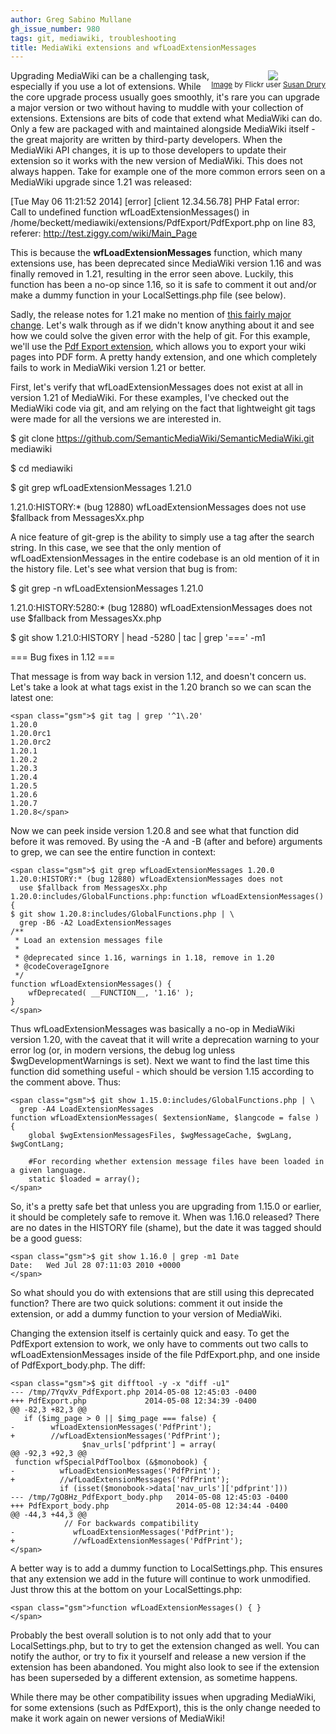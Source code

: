 ```yaml
---
author: Greg Sabino Mullane
gh_issue_number: 980
tags: git, mediawiki, troubleshooting
title: MediaWiki extensions and wfLoadExtensionMessages
---
```




<div class="separator" style="clear: both; float: right; text-align: center;"><a href="/blog/2014/05/09/mediawiki-extensions-and/image-0.jpeg" imageanchor="1" style="clear: right; margin-bottom: 1em; margin-left: 1em;"><img border="0" src="/blog/2014/05/09/mediawiki-extensions-and/image-0.jpeg"/></a><br/><small><a href="https://flic.kr/p/dykcFR">Image</a> by Flickr user <a href="https://www.flickr.com/photos/yukonlife/">Susan Drury</a></small>
</div>

Upgrading MediaWiki can be a challenging task, especially if you use a lot of extensions. 
While the core upgrade process usually goes smoothly, it's rare you can upgrade a major 
version or two without having to muddle with your collection of extensions. Extensions are bits of code that extend what MediaWiki can do. Only a few are packaged with and maintained alongside MediaWiki itself - the great majority are written by third-party developers. When the MediaWiki API changes, it is up to those developers to update their extension so it works with the new version of MediaWiki. This does not always happen. Take for example one of the more common errors seen on a MediaWiki upgrade since 1.21 was released:

[Tue May 06 11:21:52 2014] [error] [client 12.34.56.78] PHP Fatal error:  
Call to undefined function wfLoadExtensionMessages() in /home/beckett/mediawiki/extensions/PdfExport/PdfExport.php on line 83, referer: http://test.ziggy.com/wiki/Main_Page

This is because the **wfLoadExtensionMessages** function, which many extensions use, has 
been deprecated since MediaWiki version 1.16 and was finally removed in 1.21, resulting in the 
error seen above. Luckily, this function has been a no-op since 1.16, so it is safe 
to comment it out and/or make a dummy function in your LocalSettings.php file (see below).

Sadly, the release notes for 1.21 make no mention of 
[this fairly major change](http://www.gossamer-threads.com/lists/wiki/wikitech/214619). Let's 
walk through as if we didn't know anything about it and see how we could solve the 
given error with the help of git. For this example, we'll use the 
[Pdf Export extension](http://www.mediawiki.org/wiki/Extension:Pdf_Export), 
which allows you to export your wiki pages into PDF form. A pretty handy extension, and 
one which completely fails to work in MediaWiki version 1.21 or better.

First, let's verify that wfLoadExtensionMessages does not exist at all in version 1.21 of MediaWiki. For 
these examples, I've checked out the MediaWiki code via git, and am relying on 
the fact that lightweight git tags were made for all the versions we are interested in.

$ git clone https://github.com/SemanticMediaWiki/SemanticMediaWiki.git mediawiki

$ cd mediawiki

$ git grep wfLoadExtensionMessages 1.21.0

1.21.0:HISTORY:* (bug 12880) wfLoadExtensionMessages does not use $fallback from MessagesXx.php

A nice feature of git-grep is the ability to simply use a tag after the search string. In this 
case, we see that the only mention of wfLoadExtensionMessages in the entire codebase is an 
old mention of it in the history file. Let's see what version that bug is from:

$ git grep -n wfLoadExtensionMessages 1.21.0

1.21.0:HISTORY:5280:* (bug 12880) wfLoadExtensionMessages does not use $fallback from MessagesXx.php

$ git show 1.21.0:HISTORY | head -5280 | tac | grep '===' -m1

=== Bug fixes in 1.12 ===

That message is from way back in version 1.12, and doesn't concern us. Let's take a look at 
what tags exist in the 1.20 branch so we can scan the latest one:

```
<span class="gsm">$ git tag | grep '^1\.20'
1.20.0
1.20.0rc1
1.20.0rc2
1.20.1
1.20.2
1.20.3
1.20.4
1.20.5
1.20.6
1.20.7
1.20.8</span>
```

Now we can peek inside version 1.20.8 and see what that function did before it was removed. 
By using the -A and -B (after and before) arguments to grep, we can see the entire function in 
context:

```
<span class="gsm">$ git grep wfLoadExtensionMessages 1.20.0
1.20.0:HISTORY:* (bug 12880) wfLoadExtensionMessages does not 
  use $fallback from MessagesXx.php
1.20.0:includes/GlobalFunctions.php:function wfLoadExtensionMessages() {
$ git show 1.20.8:includes/GlobalFunctions.php | \
  grep -B6 -A2 LoadExtensionMessages
/**
 * Load an extension messages file
 *
 * @deprecated since 1.16, warnings in 1.18, remove in 1.20
 * @codeCoverageIgnore
 */
function wfLoadExtensionMessages() {
    wfDeprecated( __FUNCTION__, '1.16' );
}
</span>
```

Thus wfLoadExtensionMessages was basically a no-op in MediaWiki version 1.20, with the caveat that it will write 
a deprecation warning to your error log (or, in modern versions, the debug log unless $wgDevelopmentWarnings is set). 
Next we want to find the last time this function did something useful - which should be version 1.15 according to 
the comment above. Thus:

```
<span class="gsm">$ git show 1.15.0:includes/GlobalFunctions.php | \
  grep -A4 LoadExtensionMessages
function wfLoadExtensionMessages( $extensionName, $langcode = false ) {
    global $wgExtensionMessagesFiles, $wgMessageCache, $wgLang, $wgContLang;

    #For recording whether extension message files have been loaded in a given language.
    static $loaded = array();
</span>
```

So, it's a pretty safe bet that unless you are upgrading from 1.15.0 or earlier, it should 
be completely safe to remove it. When was 1.16.0 released? There are no dates in the HISTORY 
file (shame), but the date it was tagged should be a good guess:

```
<span class="gsm">$ git show 1.16.0 | grep -m1 Date
Date:   Wed Jul 28 07:11:03 2010 +0000
</span>
```

So what should you do with extensions that are still using this deprecated function? There are 
two quick solutions: comment it out inside the extension, or add a dummy function to your version 
of MediaWiki.

Changing the extension itself is certainly quick and easy. To get the PdfExport extension to work, 
we only have to comments out two calls to wfLoadExtensionMessages inside of the file 
PdfExport.php, and one inside of PdfExport_body.php. The diff:

```
<span class="gsm">$ git difftool -y -x "diff -u1"
--- /tmp/7YqvXv_PdfExport.php 2014-05-08 12:45:03 -0400
+++ PdfExport.php             2014-05-08 12:34:39 -0400
@@ -82,3 +82,3 @@
   if ($img_page > 0 || $img_page === false) {
-        wfLoadExtensionMessages('PdfPrint');
+        //wfLoadExtensionMessages('PdfPrint');
                $nav_urls['pdfprint'] = array(
@@ -92,3 +92,3 @@
 function wfSpecialPdfToolbox (&$monobook) {
-          wfLoadExtensionMessages('PdfPrint');
+          //wfLoadExtensionMessages('PdfPrint');
           if (isset($monobook->data['nav_urls']['pdfprint']))
--- /tmp/7gO8Hz_PdfExport_body.php   2014-05-08 12:45:03 -0400
+++ PdfExport_body.php               2014-05-08 12:34:44 -0400
@@ -44,3 +44,3 @@
            // For backwards compatibility
-             wfLoadExtensionMessages('PdfPrint');
+             //wfLoadExtensionMessages('PdfPrint');
</span>
```

A better way is to add a dummy function to LocalSettings.php. This ensures that any extension 
we add in the future will continue to work unmodified. Just throw this at the bottom 
on your LocalSettings.php:

```
<span class="gsm">function wfLoadExtensionMessages() { }
</span>
```

Probably the best overall solution is to not only add that to your LocalSettings.php, 
but to try to get the extension changed as well. You can notify the author, or try to 
fix it yourself and release a new version if the extension has been abandoned. You might 
also look to see if the extension has been superseded by a different extension, as sometime 
happens.

While there may be other compatibility issues when upgrading MediaWiki, for some extensions 
(such as PdfExport), this is the only change needed to make it work again on newer versions of MediaWiki!


